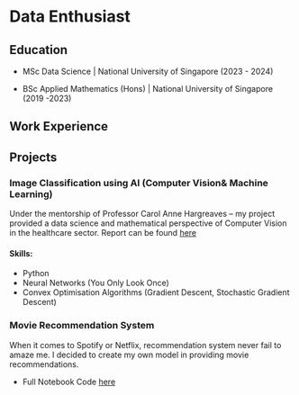 # Data Enthusiast


## Education
- MSc Data Science | National University of Singapore (2023 - 2024)

- BSc Applied Mathematics (Hons) | National University of Singapore (2019 -2023)

## Work Experience

## Projects
### Image Classification using AI (Computer Vision& Machine Learning)
Under the mentorship of Professor Carol Anne Hargreaves – my project provided a data science and mathematical perspective of Computer Vision in the healthcare sector. Report can be found [here](https://drive.google.com/file/d/1FogR8hgIe5Hh1z9YDS_ABMSUMW7Uuy0-/view)
#### Skills: 
- Python
- Neural Networks (You Only Look Once) 
- Convex Optimisation Algorithms (Gradient Descent, Stochastic Gradient Descent) 

### Movie Recommendation System
When it comes to Spotify or Netflix, recommendation system never fail to amaze me. I decided to create my own model in providing movie recommendations. 
- Full Notebook Code [here](https://github.com/grace514/graceguan/blob/main/Movie%20Recommendation.ipynb)
